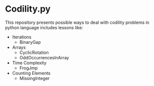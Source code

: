 # Codility.py

This repository presents possible ways to deal with codility problems in python language
includes lessons like:

* Iterations
  * BinaryGap
* Arrays
  * CyclicRotation
  * OddOccurrencesInArray
* Time Complexity
  * FrogJmp
* Counting Elements
  * MissingInteger

